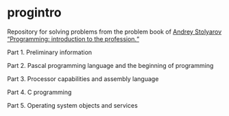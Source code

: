 # progintro
Repository for solving problems from the problem book of [Andrey Stolyarov](http://stolyarov.info) [“Programming: introduction to the profession.“](http://www.stolyarov.info/static/pdf/progintro_taskbook.pdf)

Part 1. Preliminary information

Part 2. Pascal programming language and the beginning of programming

Part 3. Processor capabilities and assembly language

Part 4. C programming

Part 5. Operating system objects and services
